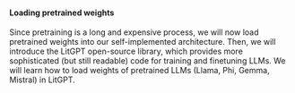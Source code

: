 #### Loading pretrained weights

Since pretraining is a long and expensive process, we will now load pretrained weights into our self-implemented architecture. 
Then, we will introduce the LitGPT open-source library, which provides more sophisticated (but still readable) code for training and finetuning LLMs. 
We will learn how to load weights of pretrained LLMs (Llama, Phi, Gemma, Mistral) in LitGPT.
